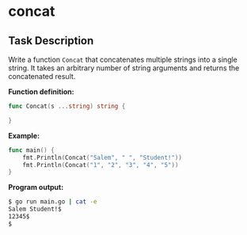 # concat

## Task Description

Write a function `Concat` that concatenates multiple strings into a single string. It takes an arbitrary number of string arguments and returns the concatenated result.

**Function definition:**

```go
func Concat(s ...string) string {

}
```

**Example:**

```go
func main() {
    fmt.Println(Concat("Salem", " ", "Student!"))
    fmt.Println(Concat("1", "2", "3", "4", "5"))
}
```

**Program output:**

```sh
$ go run main.go | cat -e
Salem Student!$
12345$
$
```
